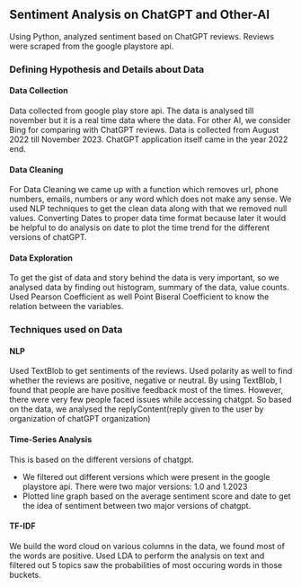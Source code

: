 ## Sentiment Analysis on ChatGPT and Other-AI
Using Python, analyzed sentiment based on ChatGPT reviews. Reviews were scraped from the google playstore api.

### Defining Hypothesis and Details about Data
#### Data Collection 
Data collected from google play store api. The data is analysed till november but it is a real time data where the data. For other AI, we consider Bing for comparing with ChatGPT reviews. Data is collected from August 2022 till November 2023. ChatGPT application itself came in the year 2022 end.

#### Data Cleaning 
For Data Cleaning we came up with a function which removes url, phone numbers, emails, numbers or any word which does not make any sense. We used NLP techniques to get the clean data along with that we removed null values. Converting Dates to proper data time format because later it would be helpful to do analysis on date to plot the time trend for the different versions of chatGPT.

#### Data Exploration
To get the gist of data and story behind the data is very important, so we analysed data by finding out histogram, summary of the data, value counts. Used Pearson Coefficient as well Point Biseral Coefficient to know the relation between the variables. 

### Techniques used on Data
#### NLP
Used TextBlob to get sentiments of the reviews. Used polarity as well to find whether the reviews are positive, negative or neutral. By using TextBlob, I found that people are have positive feedback most of the times. However, there were very few people faced issues while accessing chatgpt. 
So based on the data, we analysed the replyContent(reply given to the user by organization of chatGPT organization)

#### Time-Series Analysis
This is based on the different versions of chatgpt. 
- We filtered out different versions which were present in the google playstore api. There were two major versions: 1.0 and 1.2023
- Plotted line graph based on the average sentiment score and date to get the idea of sentiment between two major versions of chatgpt. 

#### TF-IDF
We build the word cloud on various columns in the data, we found most of the words are positive. Used LDA to perform the analysis on text and filtered out 5 topics saw the probabilities of most occuring words in those buckets.




